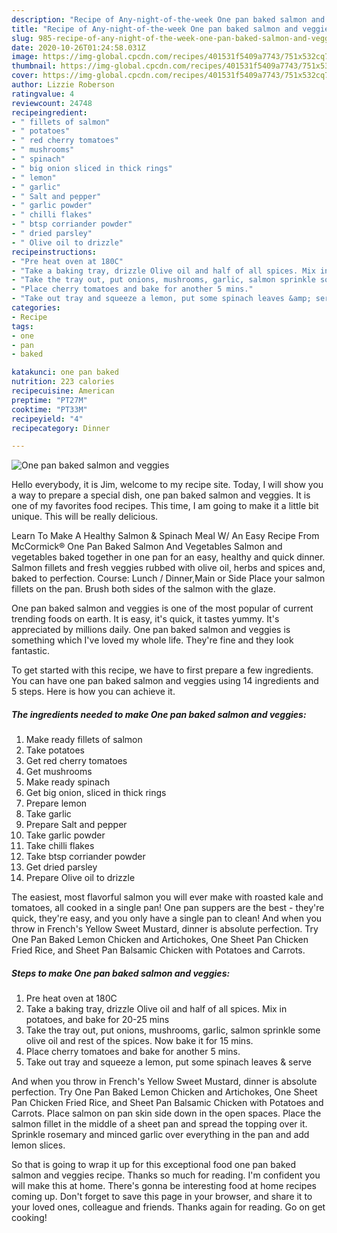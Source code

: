 ```yaml
---
description: "Recipe of Any-night-of-the-week One pan baked salmon and veggies"
title: "Recipe of Any-night-of-the-week One pan baked salmon and veggies"
slug: 985-recipe-of-any-night-of-the-week-one-pan-baked-salmon-and-veggies
date: 2020-10-26T01:24:58.031Z
image: https://img-global.cpcdn.com/recipes/401531f5409a7743/751x532cq70/one-pan-baked-salmon-and-veggies-recipe-main-photo.jpg
thumbnail: https://img-global.cpcdn.com/recipes/401531f5409a7743/751x532cq70/one-pan-baked-salmon-and-veggies-recipe-main-photo.jpg
cover: https://img-global.cpcdn.com/recipes/401531f5409a7743/751x532cq70/one-pan-baked-salmon-and-veggies-recipe-main-photo.jpg
author: Lizzie Roberson
ratingvalue: 4
reviewcount: 24748
recipeingredient:
- " fillets of salmon"
- " potatoes"
- " red cherry tomatoes"
- " mushrooms"
- " spinach"
- " big onion sliced in thick rings"
- " lemon"
- " garlic"
- " Salt and pepper"
- " garlic powder"
- " chilli flakes"
- " btsp corriander powder"
- " dried parsley"
- " Olive oil to drizzle"
recipeinstructions:
- "Pre heat oven at 180C"
- "Take a baking tray, drizzle Olive oil and half of all spices. Mix in potatoes, and bake for 20-25 mins"
- "Take the tray out, put onions, mushrooms, garlic, salmon sprinkle some olive oil and rest of the spices. Now bake it for 15 mins."
- "Place cherry tomatoes and bake for another 5 mins."
- "Take out tray and squeeze a lemon, put some spinach leaves &amp; serve"
categories:
- Recipe
tags:
- one
- pan
- baked

katakunci: one pan baked 
nutrition: 223 calories
recipecuisine: American
preptime: "PT27M"
cooktime: "PT33M"
recipeyield: "4"
recipecategory: Dinner

---
```



![One pan baked salmon and veggies](https://img-global.cpcdn.com/recipes/401531f5409a7743/751x532cq70/one-pan-baked-salmon-and-veggies-recipe-main-photo.jpg)

Hello everybody, it is Jim, welcome to my recipe site. Today, I will show you a way to prepare a special dish, one pan baked salmon and veggies. It is one of my favorites food recipes. This time, I am going to make it a little bit unique. This will be really delicious.

Learn To Make A Healthy Salmon &amp; Spinach Meal W/ An Easy Recipe From McCormick® One Pan Baked Salmon And Vegetables Salmon and vegetables baked together in one pan for an easy, healthy and quick dinner. Salmon fillets and fresh veggies rubbed with olive oil, herbs and spices and, baked to perfection. Course: Lunch / Dinner,Main or Side Place your salmon fillets on the pan. Brush both sides of the salmon with the glaze.

One pan baked salmon and veggies is one of the most popular of current trending foods on earth. It is easy, it's quick, it tastes yummy. It's appreciated by millions daily. One pan baked salmon and veggies is something which I've loved my whole life. They're fine and they look fantastic.


To get started with this recipe, we have to first prepare a few ingredients. You can have one pan baked salmon and veggies using 14 ingredients and 5 steps. Here is how you can achieve it.

<!--inarticleads1-->

##### The ingredients needed to make One pan baked salmon and veggies:

1. Make ready  fillets of salmon
1. Take  potatoes
1. Get  red cherry tomatoes
1. Get  mushrooms
1. Make ready  spinach
1. Get  big onion, sliced in thick rings
1. Prepare  lemon
1. Take  garlic
1. Prepare  Salt and pepper
1. Take  garlic powder
1. Take  chilli flakes
1. Take  btsp corriander powder
1. Get  dried parsley
1. Prepare  Olive oil to drizzle


The easiest, most flavorful salmon you will ever make with roasted kale and tomatoes, all cooked in a single pan! One pan suppers are the best - they&#39;re quick, they&#39;re easy, and you only have a single pan to clean! And when you throw in French&#39;s Yellow Sweet Mustard, dinner is absolute perfection. Try One Pan Baked Lemon Chicken and Artichokes, One Sheet Pan Chicken Fried Rice, and Sheet Pan Balsamic Chicken with Potatoes and Carrots. 

<!--inarticleads2-->

##### Steps to make One pan baked salmon and veggies:

1. Pre heat oven at 180C
1. Take a baking tray, drizzle Olive oil and half of all spices. Mix in potatoes, and bake for 20-25 mins
1. Take the tray out, put onions, mushrooms, garlic, salmon sprinkle some olive oil and rest of the spices. Now bake it for 15 mins.
1. Place cherry tomatoes and bake for another 5 mins.
1. Take out tray and squeeze a lemon, put some spinach leaves &amp; serve


And when you throw in French&#39;s Yellow Sweet Mustard, dinner is absolute perfection. Try One Pan Baked Lemon Chicken and Artichokes, One Sheet Pan Chicken Fried Rice, and Sheet Pan Balsamic Chicken with Potatoes and Carrots. Place salmon on pan skin side down in the open spaces. Place the salmon fillet in the middle of a sheet pan and spread the topping over it. Sprinkle rosemary and minced garlic over everything in the pan and add lemon slices. 

So that is going to wrap it up for this exceptional food one pan baked salmon and veggies recipe. Thanks so much for reading. I'm confident you will make this at home. There's gonna be interesting food at home recipes coming up. Don't forget to save this page in your browser, and share it to your loved ones, colleague and friends. Thanks again for reading. Go on get cooking!
